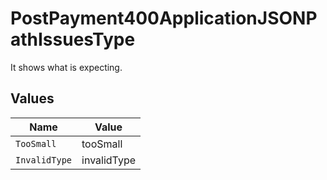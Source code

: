 # PostPayment400ApplicationJSONPathIssuesType

It shows what is expecting.


## Values

| Name          | Value         |
| ------------- | ------------- |
| `TooSmall`    | tooSmall      |
| `InvalidType` | invalidType   |